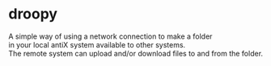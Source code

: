 droopy
======

A simple way of using a network connection to make a folder  
in your local antiX system available to other systems.  
The remote  system can upload and/or download files to and from 
the folder.
